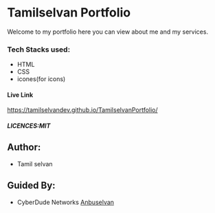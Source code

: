# Tamilselvan Portfolio

Welcome to my portfolio here you can view about me and my services.

### Tech Stacks used:

-   HTML
-   CSS
-   icones(for icons)

#### Live Link

https://tamilselvandev.github.io/TamilselvanPortfolio/

##### LICENCES:MIT

## Author:

-   Tamil selvan

## Guided By:

-   CyberDude Networks
    <a href="https://github.com/anburocky3" target="_blank">Anbuselvan</a>
